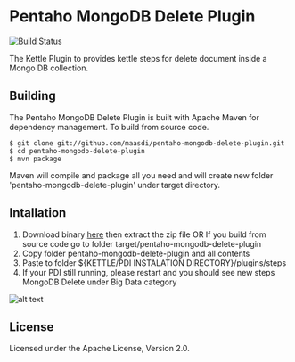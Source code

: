 Pentaho MongoDB Delete Plugin
=======================
[![Build Status](https://drone.io/github.com/maasdi/pentaho-mongodb-delete-plugin/status.png?ok=1)](https://drone.io/github.com/maasdi/pentaho-mongodb-delete-plugin/latest)

The Kettle Plugin to provides kettle steps for delete document inside a Mongo DB collection.

Building
--------
The Pentaho MongoDB Delete Plugin is built with Apache Maven for dependency management. To build from source code.

    $ git clone git://github.com/maasdi/pentaho-mongodb-delete-plugin.git
    $ cd pentaho-mongodb-delete-plugin
    $ mvn package

Maven will compile and package all you need and will create new folder 'pentaho-mongodb-delete-plugin' under target directory.

Intallation
--------
1. Download binary [here][download-release] then extract the zip file OR If you build from source code go to folder target/pentaho-mongodb-delete-plugin
2. Copy folder pentaho-mongodb-delete-plugin and all contents
3. Paste to folder ${KETTLE/PDI INSTALATION DIRECTORY}/plugins/steps
4. If your PDI still running, please restart and you should see new steps MongoDB Delete under Big Data category


![alt text][step]

License
-------
Licensed under the Apache License, Version 2.0.

[step]: https://raw.githubusercontent.com/maasdi/pentaho-mongodb-delete-plugin/master/MongDB%20Delete.png "MongoDB Delete Step"
[download-release]: https://github.com/maasdi/pentaho-mongodb-delete-plugin/releases/download/1.0.0-RELEASE/pentaho-mongodb-delete-plugin-1.0.0-RELEASE.zip